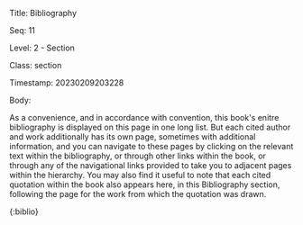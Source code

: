 Title:  Bibliography

Seq:    11

Level:  2 - Section

Class:  section

Timestamp: 20230209203228

Body:

As a convenience, and in accordance with convention, this book's enitre bibliography is displayed on this page in one long list. But each cited author and work additionally has its own page, sometimes with additional information, and you can navigate to these pages by clicking on the relevant text within the bibliography, or through other links within the book, or through any of the navigational links provided to take you to adjacent pages within the hierarchy. You may also find it useful to note that each cited quotation within the book also appears here, in this Bibliography section, following the page for the work from which the quotation was drawn. 

{:biblio}

